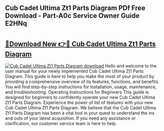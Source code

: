 ## Cub Cadet Ultima Zt1 Parts Diagram PDf Free Download - Part-A0c Service Owner Guide E2HNq

# <h2><a href="http://dfs0cy.blite.top/?on=Cub+Cadet+Ultima+Zt1+Parts+Diagram">🔗Download New 👉🔴 Cub Cadet Ultima Zt1 Parts Diagram</a></h2>

[![Cub Cadet Ultima Zt1 Parts Diagram download](https://i.imgur.com/lujVjoI.png)](http://dfs0cy.blite.top/?on=Cub+Cadet+Ultima+Zt1+Parts+Diagram)
Hello and welcome to the user manual for your newly implemented Cub Cadet Ultima Zt1 Parts Diagram. This guide is here to help you make the most of your product by providing a comprehensive overview of its features, functions, and benefits. You will find step-by-step instructions for installation, usage, maintenance, and troubleshooting. Operating Instructions for Beginners This guide is designed for beginners to confidently operate your new Cub Cadet Ultima Zt1 Parts Diagram. Experience the power of list of features with your new Cub Cadet Ultima Zt1 Parts Diagram. We believe that the Cub Cadet Ultima Zt1 Parts Diagram has been a vital tool in your quest to understand the ins and outs of your latest acquisition. If you need any assistance or clarification, our customer service team is here to help.

